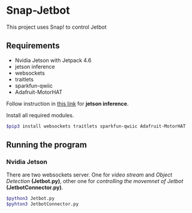 # Snap-Jetbot
This project uses Snap! to control Jetbot

## Requirements
* Nvidia Jetson with Jetpack 4.6
* jetson inference
* websockets
* traitlets
* sparkfun-qwiic
* Adafruit-MotorHAT

Follow instruction in [this link](https://github.com/dusty-nv/jetson-inference) for  **jetson inference**.

Install all required modules.
```bash
$pip3 install websockets traitlets sparkfun-qwiic Adafruit-MotorHAT
```
## Running the program
### Nvidia Jetson
There are two websockets server. One for *video stream* and *Object Detection* **(Jetbot.py)**, other one for *controlling the movemnet of Jetbot* **(JetbotConnector.py)**.
``` bash
$python3 Jetbot.py
$pyhton3 JetbotConnector.py
```
